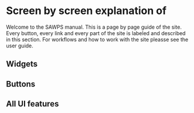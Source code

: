 # Screen by screen explanation of
Welcome to the SAWPS manual. This is a page by page guide of the site. Every button, every link and every part of the site is labeled and described in this section. For workflows and how to work with the site pleasse see the user guide. 

## Widgets

## Buttons

## All UI features